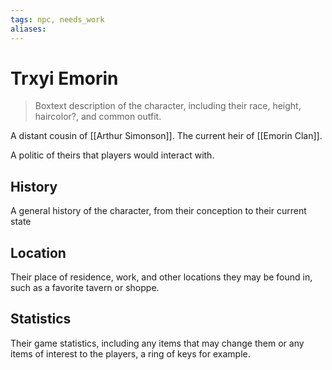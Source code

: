```yaml
---
tags: npc, needs_work
aliases:
---
```

# Trxyi Emorin

> Boxtext description of the character, including their race, height, haircolor?, and common outfit.

A distant cousin of [[Arthur Simonson]]. The current heir of [[Emorin Clan]].

A politic of theirs that players would interact with.

## History
A general history of the character, from their conception to their current state

## Location
Their place of residence, work, and other locations they may be found in, such as a favorite tavern or shoppe.

## Statistics
Their game statistics, including any items that may change them or any items of interest to the players, a ring of keys for example.